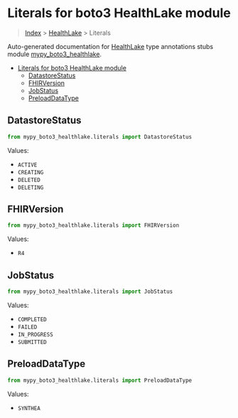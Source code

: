 # Literals for boto3 HealthLake module

> [Index](..) > [HealthLake](.) > Literals

Auto-generated documentation for
[HealthLake](https://boto3.amazonaws.com/v1/documentation/api/latest/reference/services/healthlake.html#HealthLake)
type annotations stubs module
[mypy_boto3_healthlake](https://pypi.org/project/mypy-boto3-healthlake/).

- [Literals for boto3 HealthLake module](#literals-for-boto3-healthlake-module)
  - [DatastoreStatus](#datastorestatus)
  - [FHIRVersion](#fhirversion)
  - [JobStatus](#jobstatus)
  - [PreloadDataType](#preloaddatatype)

## DatastoreStatus

```python
from mypy_boto3_healthlake.literals import DatastoreStatus
```

Values:

- `ACTIVE`
- `CREATING`
- `DELETED`
- `DELETING`

## FHIRVersion

```python
from mypy_boto3_healthlake.literals import FHIRVersion
```

Values:

- `R4`

## JobStatus

```python
from mypy_boto3_healthlake.literals import JobStatus
```

Values:

- `COMPLETED`
- `FAILED`
- `IN_PROGRESS`
- `SUBMITTED`

## PreloadDataType

```python
from mypy_boto3_healthlake.literals import PreloadDataType
```

Values:

- `SYNTHEA`
